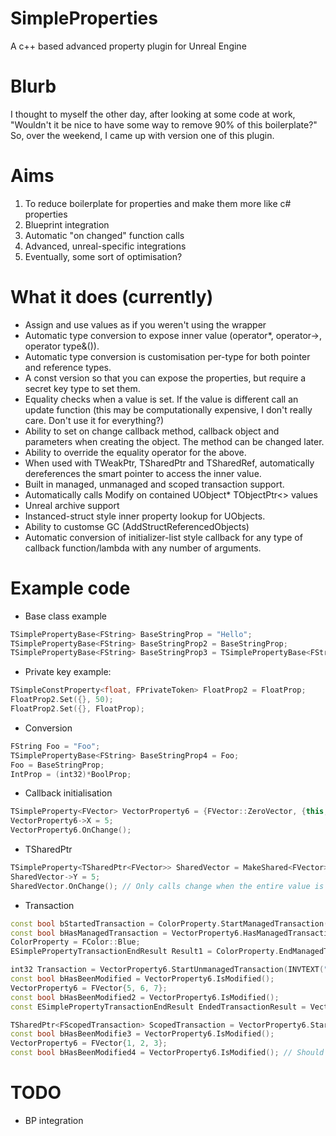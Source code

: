 # SimpleProperties
A c++ based advanced property plugin for Unreal Engine

# Blurb
I thought to myself the other day, after looking at some code at work, "Wouldn't it be nice to have some way to remove 90% of this boilerplate?" So, over the weekend, I came up with version one of this plugin.

# Aims
1. To reduce boilerplate for properties and make them more like c# properties
2. Blueprint integration
3. Automatic "on changed" function calls
4. Advanced, unreal-specific integrations
5. Eventually, some sort of optimisation?

# What it does (currently)
- Assign and use values as if you weren't using the wrapper
- Automatic type conversion to expose inner value (operator*, operator->, operator type&()).
- Automatic type conversion is customisation per-type for both pointer and reference types.
- A const version so that you can expose the properties, but require a secret key type to set them.
- Equality checks when a value is set. If the value is different call an update function (this may be computationally expensive, I don't really care. Don't use it for everything?)
- Ability to set on change callback method, callback object and parameters when creating the object. The method can be changed later.
- Ability to override the equality operator for the above.
- When used with TWeakPtr, TSharedPtr and TSharedRef, automatically dereferences the smart pointer to access the inner value.
- Built in managed, unmanaged and scoped transaction support.
- Automatically calls Modify on contained UObject* TObjectPtr<> values
- Unreal archive support
- Instanced-struct style inner property lookup for UObjects.
- Ability to customse GC (AddStructReferencedObjects)
- Automatic conversion of initializer-list style callback for any type of callback function/lambda with any number of arguments.

# Example code
- Base class example
```cpp
TSimplePropertyBase<FString> BaseStringProp = "Hello";
TSimplePropertyBase<FString> BaseStringProp2 = BaseStringProp;
TSimplePropertyBase<FString> BaseStringProp3 = TSimplePropertyBase<FString>{"Moo"};
```

- Private key example:
```cpp
TSimpleConstProperty<float, FPrivateToken> FloatProp2 = FloatProp;
FloatProp2.Set({}, 50);
FloatProp2.Set({}, FloatProp);
```

- Conversion
```cpp
FString Foo = "Foo";
TSimplePropertyBase<FString> BaseStringProp4 = Foo;
Foo = BaseStringProp;
IntProp = (int32)*BoolProp;
```

- Callback initialisation
```cpp
TSimpleProperty<FVector> VectorProperty6 = {FVector::ZeroVector, {this, &FSimplePropertiesModule::OnChangeWithParams, false, 67}};
VectorProperty6->X = 5;
VectorProperty6.OnChange();
```

- TSharedPtr
```cpp
TSimpleProperty<TSharedPtr<FVector>> SharedVector = MakeShared<FVector>();
SharedVector->Y = 5;
SharedVector.OnChange(); // Only calls change when the entire value is changed, not the sub properties. Limitations of c++?
```

- Transaction
```cpp
const bool bStartedTransaction = ColorProperty.StartManagedTransaction(INVTEXT("Test Managed Transaction"));
const bool bHasManagedTransaction = VectorProperty6.HasManagedTransaction();
ColorProperty = FColor::Blue;
ESimplePropertyTransactionEndResult Result1 = ColorProperty.EndManagedTransaction(true);
```

```cpp
int32 Transaction = VectorProperty6.StartUnmanagedTransaction(INVTEXT("Test Unmanaged Transaction"));
const bool bHasBeenModified = VectorProperty6.IsModified();
VectorProperty6 = FVector{5, 6, 7};
const bool bHasBeenModified2 = VectorProperty6.IsModified();
const ESimplePropertyTransactionEndResult EndedTransactionResult = VectorProperty6.EndUnmanagedTransaction();
```

```cpp
TSharedPtr<FScopedTransaction> ScopedTransaction = VectorProperty6.StartUnmanagedScopedTransaction(INVTEXT("Test Unmanaged Scoped Transaction"));
const bool bHasBeenModifie3 = VectorProperty6.IsModified();
VectorProperty6 = FVector{1, 2, 3};
const bool bHasBeenModified4 = VectorProperty6.IsModified(); // Should be false because scoped transactions offer no local change tracking
```

# TODO
- BP integration
